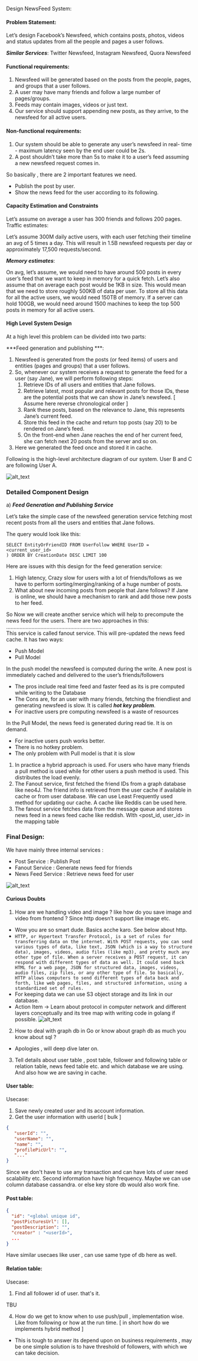 Design NewsFeed System:

#### Problem Statement:
Let’s design Facebook’s Newsfeed, which contains posts, photos, videos and status updates from all the people and pages a user follows.

***Similar Services***: Twitter Newsfeed, Instagram Newsfeed, Quora Newsfeed


#### Functional requirements:

1. Newsfeed will be generated based on the posts from the people, pages, and groups that a user follows.
2. A user may have many friends and follow a large number of pages/groups.
3. Feeds may contain images, videos or just text.
4. Our service should support appending new posts, as they arrive, to the newsfeed for all active users.

#### Non-functional requirements:

1. Our system should be able to generate any user’s newsfeed in real- time - maximum latency seen by the end user could be 2s.
2. A post shouldn’t take more than 5s to make it to a user’s feed assuming a new newsfeed request comes in.

So basically , there are 2 important features we need. 
- Publish the post by user.
- Show the news feed for the user according to its following.


#### Capacity Estimation and Constraints

Let’s assume on average a user has 300 friends and follows 200 pages.
Traffic estimates:

Let’s assume 300M daily active users, with each user fetching their timeline an avg of 5 times a day.
This will result in 1.5B newsfeed requests per day or approximately 17,500 requests/second.

***Memory estimates***:

On avg, let’s assume, we would need to have around 500 posts in every user’s feed that we want to keep in memory for a quick fetch.
Let’s also assume that on average each post would be 1KB in size.
This would mean that we need to store roughly 500KB of data per user.
To store all this data for all the active users, we would need 150TB of memory.
If a server can hold 100GB, we would need around 1500 machines to keep the top 500 posts in memory for all active users.


#### High Level System Design


At a high level this problem can be divided into two parts:

***Feed generation and publishing ***:

1. Newsfeed is generated from the posts (or feed items) of users and entities (pages and groups) that a user follows.
2. So, whenever our system receives a request to generate the feed for a user (say Jane), we will perform following steps:
   1. Retrieve IDs of all users and entities that Jane follows.
   2. Retrieve latest, most popular and relevant posts for those IDs, these are the potential posts that we can show in Jane’s newsfeed. [ Assume here reverse chronological order ]
   3. Rank these posts, based on the relevance to Jane, this represents Jane’s current feed.
   4. Store this feed in the cache and return top posts (say 20) to be rendered on Jane’s feed.
   5. On the front-end when Jane reaches the end of her current feed, she can fetch next 20 posts from the server and so on.
3. Here we generated the feed once and stored it in cache.


Following is the high-level architecture diagram of our system. User B and C are following User A.

![alt_text](./images/img.png)


### Detailed Component Design

a) ***Feed Generation and Publishing Service***

Let’s take the simple case of the newsfeed generation service fetching most recent posts from all the users and entities that Jane follows.

The query would look like this:

```SELECT FeedItemID FROM FeedItem WHERE SourceID in (
SELECT EntityOrFriendID FROM UserFollow WHERE UserID = <current_user_id>
) ORDER BY CreationDate DESC LIMIT 100
```

Here are issues with this design for the feed generation service:

1. High latency, Crazy slow for users with a lot of friends/follows as we have to perform sorting/merging/ranking of a huge number of posts.
2. What about new incoming posts from people that Jane follows? If Jane is online, we should have a mechanism to rank and add those new posts to her feed.

So Now we will create another service which will help to precompute the news feed for the users. There are two approaches in this: <br>
................................................................. <br>
This service is called fanout service. This will pre-updated the news feed cache.
It has two ways:

- Push Model
- Pull Model

In the push model the newsfeed is computed during the write. A new post is immediately cached and delivered to the user’s friends/followers

- The pros include real time feed and faster feed as its is pre computed while writing to the Database
- The Cons are, for an user with many friends, fetching the friendliest and generating newsfeed is slow. It is called ***hot key problem***.
- For inactive users pre computing newsfeed is a waste of resources


In the Pull Model, the news feed is generated during read tie. It is on demand.

- For inactive users push works better.
- There is no hotkey problem.
- The only problem with Pull model is that it is slow


1. In practice a hybrid approach is used. For users who have many friends a pull method is used while for other users a push method is used. This distributes the load evenly.
2. The Fanout service, first fetched the friend IDs from a graph database like neo4J. The friend info is retrieved from the user cache if available in cache or from user database. We can use Least Frequently used method for updating our cache. A cache like Reddis can be used here.
3. The fanout service fetches data from the message queue and stores news feed in a news feed cache like reddish. WIth <post_id, user_id> in the mapping table



### Final Design:
         
We have mainly three internal services :

- Post Service : Publish Post
- Fanout Service : Generate news feed for friends
- News Feed Service : Retrieve news feed for user

![alt_text](./images/img_1.png)


#### Curious Doubts

1. How are we handling video and image ? like how do you save image and video from frontend ?  Since http doesn’t support like image etc.
- Wow you are so smart dude.  Basics acche karo. See below about http.
- ````HTTP, or Hypertext Transfer Protocol, is a set of rules for transferring data on the internet. With POST requests, you can send various types of data, like text, JSON (which is a way to structure data), images, videos, audio files (like mp3), and pretty much any other type of file. When a server receives a POST request, it can respond with different types of data as well. It could send back HTML for a web page, JSON for structured data, images, videos, audio files, zip files, or any other type of file. So basically, HTTP allows computers to send different types of data back and forth, like web pages, files, and structured information, using a standardized set of rules.````
- For keeping data we can use S3 object storage and its link in our database.
- Action Item -> Learn about protocol in computer network and different layers conceptually and its tree map with writing code in golang if possible.
![alt_text](./images/img_2.png)
2. How to deal with graph db in Go or know about graph db as much you know about sql ?
- Apologies , will deep dive later on.

3. Tell details about user table , post table, follower and following table or relation table, news feed table etc. and which database we are using. And also how we are saving in cache.

#### User table: 

Usecase:
1. Save newly created user and its account information.
2. Get the user information with userId [ bulk ]

```json
{
   "userId": "",
   "userName": "",
   "name": "",
   "profilePicUrl": "",
   "..."
}
```

Since we don't have to use any transaction and can have lots of user need scalability etc. Second information have high frequency.
Maybe we can use column database cassandra. or else key store db would also work fine.


#### Post table:

 ```json
{
   "id": "<global unique id",
   "postPicturesUrl": [],
   "postDescription": "",
   "creator" : "<userId>",
   ...
}
```

Have similar usecaes like user , can use same type of db here as well.

#### Relation table:

Usecase:

1.  Find all follower id of user.
that's it.

TBU


4. How do we get to know when to use push/pull , implementation wise. Like from following or how at the run time. [ in short how do we implements hybrid method ]

- This is tough to answer its depend upon on business requirements , may be one simple solution is to have threshold of followers, with which we can take decision.